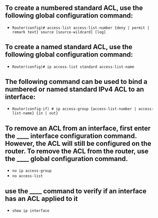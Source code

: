 <!-- Module 5: ACLs for IPv4 Configuration -->

<!--  5.1: Configure Standard IPv4 ACLs -->

## To create a numbered standard ACL, use the following global configuration command:

- `Router(config)# access-list access-list-number {deny | permit | remark text} source [source-wildcard] [log]`

## To create a named standard ACL, use the following global configuration command:

- `Router(config)# ip access-list standard access-list-name`

## The following command can be used to bind a numbered or named standard IPv4 ACL to an interface:

- `Router(config-if) # ip access-group {access-list-number | access-list-name} {in | out}`

## To remove an ACL from an interface, first enter the ____ interface configuration command. However, the ACL will still be configured on the router. To remove the ACL from the router, use the ____ global configuration command.

- `no ip access-group`
- `no access-list`

## use the ____ command to verify if an interface has an ACL applied to it

- `show ip interface`